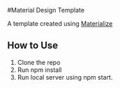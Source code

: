 #Material Design Template

A template created using [Materialize](http://http://materializecss.com) 


## How to Use

1. Clone the repo
1. Run npm install
1. Run local server using npm start. 
